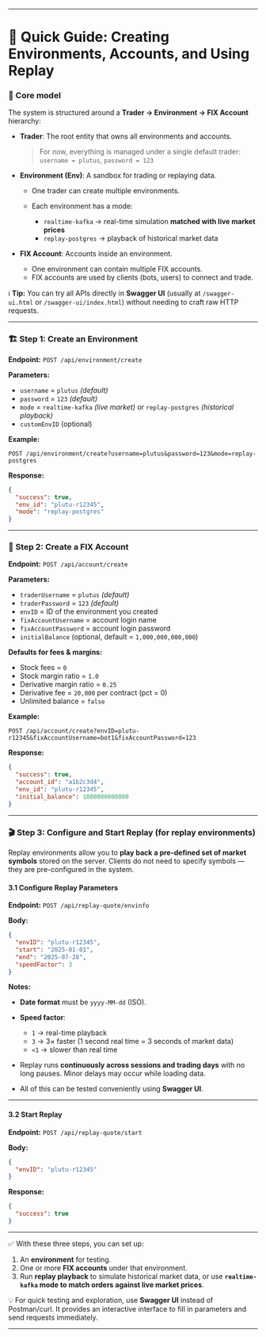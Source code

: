 
---

# 📘 Quick Guide: Creating Environments, Accounts, and Using Replay

### 🔑 Core model

The system is structured around a **Trader → Environment → FIX Account** hierarchy:

* **Trader**: The root entity that owns all environments and accounts.

  > For now, everything is managed under a single default trader:
  > `username = plutus`, `password = 123`

* **Environment (Env)**: A sandbox for trading or replaying data.

  * One trader can create multiple environments.
  * Each environment has a mode:

    * `realtime-kafka` → real-time simulation **matched with live market prices**
    * `replay-postgres` → playback of historical market data

* **FIX Account**: Accounts inside an environment.

  * One environment can contain multiple FIX accounts.
  * FIX accounts are used by clients (bots, users) to connect and trade.

ℹ️ **Tip:** You can try all APIs directly in **Swagger UI** (usually at `/swagger-ui.html` or `/swagger-ui/index.html`) without needing to craft raw HTTP requests.

---

### 🏗️ Step 1: Create an Environment

**Endpoint:** `POST /api/environment/create`

**Parameters:**

* `username` = `plutus` *(default)*
* `password` = `123` *(default)*
* `mode` = `realtime-kafka` *(live market)* or `replay-postgres` *(historical playback)*
* `customEnvID` (optional)

**Example:**

```http
POST /api/environment/create?username=plutus&password=123&mode=replay-postgres
```

**Response:**

```json
{
  "success": true,
  "env_id": "plutu-r12345",
  "mode": "replay-postgres"
}
```

---

### 🏦 Step 2: Create a FIX Account

**Endpoint:** `POST /api/account/create`

**Parameters:**

* `traderUsername` = `plutus` *(default)*
* `traderPassword` = `123` *(default)*
* `envID` = ID of the environment you created
* `fixAccountUsername` = account login name
* `fixAccountPassword` = account login password
* `initialBalance` (optional, default = `1,000,000,000,000`)

**Defaults for fees & margins:**

* Stock fees = `0`
* Stock margin ratio = `1.0`
* Derivative margin ratio = `0.25`
* Derivative fee = `20,000` per contract (pct = 0)
* Unlimited balance = `false`

**Example:**

```http
POST /api/account/create?envID=plutu-r12345&fixAccountUsername=bot1&fixAccountPassword=123
```

**Response:**

```json
{
  "success": true,
  "account_id": "a1b2c3d4",
  "env_id": "plutu-r12345",
  "initial_balance": 1000000000000
}
```

---

### 🎬 Step 3: Configure and Start Replay (for replay environments)

Replay environments allow you to **play back a pre-defined set of market symbols** stored on the server.
Clients do not need to specify symbols — they are pre-configured in the system.

#### 3.1 Configure Replay Parameters

**Endpoint:** `POST /api/replay-quote/envinfo`

**Body:**

```json
{
  "envID": "plutu-r12345",
  "start": "2025-01-01",
  "end": "2025-07-28",
  "speedFactor": 3
}
```

**Notes:**

* **Date format** must be `yyyy-MM-dd` (ISO).
* **Speed factor**:

  * `1` → real-time playback
  * `3` → 3× faster (1 second real time = 3 seconds of market data)
  * `<1` → slower than real time
* Replay runs **continuously across sessions and trading days** with no long pauses.
  Minor delays may occur while loading data.
* All of this can be tested conveniently using **Swagger UI**.

---

#### 3.2 Start Replay

**Endpoint:** `POST /api/replay-quote/start`

**Body:**

```json
{
  "envID": "plutu-r12345"
}
```

**Response:**

```json
{
  "success": true
}
```

---

✅ With these three steps, you can set up:

1. An **environment** for testing.
2. One or more **FIX accounts** under that environment.
3. Run **replay playback** to simulate historical market data,
   or use **`realtime-kafka` mode to match orders against live market prices**.

💡 For quick testing and exploration, use **Swagger UI** instead of Postman/curl. It provides an interactive interface to fill in parameters and send requests immediately.

---

